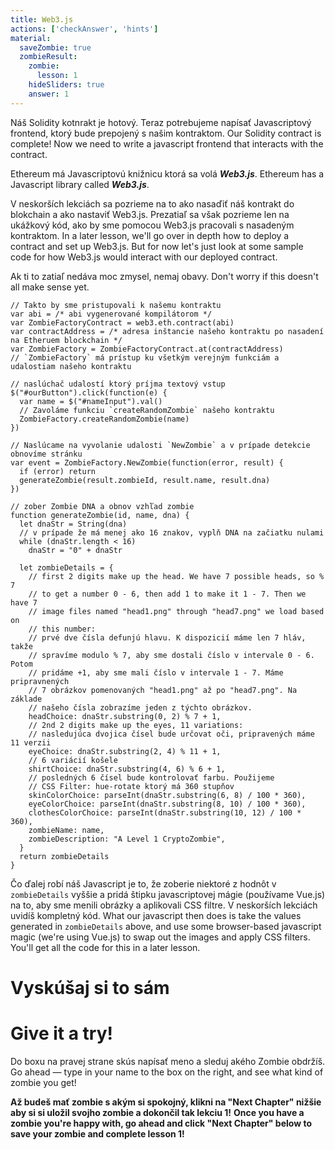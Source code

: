 ```yaml
---
title: Web3.js
actions: ['checkAnswer', 'hints']
material:
  saveZombie: true
  zombieResult:
    zombie:
      lesson: 1
    hideSliders: true
    answer: 1
---
```


Náš Solidity kotnrakt je hotový. Teraz potrebujeme napísať Javascriptový frontend, ktorý bude prepojený s našim kontraktom.
Our Solidity contract is complete! Now we need to write a javascript frontend that interacts with the contract.

Ethereum má Javascriptovú knižnicu ktorá sa volá **_Web3.js_**.
Ethereum has a Javascript library called **_Web3.js_**.

V neskorších lekciách sa pozrieme na to ako nasaďiť náš kontrakt do blokchain a ako nastaviť Web3.js. Prezatiaľ sa však pozrieme len na ukážkový kód, ako by sme pomocou Web3.js pracovali s nasadeným kontraktom. 
In a later lesson, we'll go over in depth how to deploy a contract and set up Web3.js. But for now let's just look at some sample code for how Web3.js would interact with our deployed contract.

Ak ti to zatiaľ nedáva moc zmysel, nemaj obavy.
Don't worry if this doesn't all make sense yet.

```
// Takto by sme pristupovali k našemu kontraktu
var abi = /* abi vygenerované kompilátorom */
var ZombieFactoryContract = web3.eth.contract(abi)
var contractAddress = /* adresa inštancie našeho kontraktu po nasadení na Etheruem blockchain */
var ZombieFactory = ZombieFactoryContract.at(contractAddress)
// `ZombieFactory` má prístup ku všetkým verejným funkciám a udalostiam našeho kontraktu

// naslúchač udalostí ktorý príjma textový vstup
$("#ourButton").click(function(e) {
  var name = $("#nameInput").val()
  // Zavoláme funkciu `createRandomZombie` našeho kontraktu
  ZombieFactory.createRandomZombie(name)
})

// Naslúcame na vyvolanie udalosti `NewZombie` a v prípade detekcie obnovíme stránku
var event = ZombieFactory.NewZombie(function(error, result) {
  if (error) return
  generateZombie(result.zombieId, result.name, result.dna)
})

// zober Zombie DNA a obnov vzhľad zombie
function generateZombie(id, name, dna) {
  let dnaStr = String(dna)
  // v prípade že má menej ako 16 znakov, vyplň DNA na začiatku nulami
  while (dnaStr.length < 16)
    dnaStr = "0" + dnaStr

  let zombieDetails = {
    // first 2 digits make up the head. We have 7 possible heads, so % 7
    // to get a number 0 - 6, then add 1 to make it 1 - 7. Then we have 7
    // image files named "head1.png" through "head7.png" we load based on
    // this number:
    // prvé dve čísla defunjú hlavu. K dispozicií máme len 7 hláv, takže  
    // spravíme modulo % 7, aby sme dostali číslo v intervale 0 - 6. Potom
    // pridáme +1, aby sme mali číslo v intervale 1 - 7. Máme pripravnených
    // 7 obrázkov pomenovaných "head1.png" až po "head7.png". Na základe
    // našeho čísla zobrazíme jeden z týchto obrázkov.
    headChoice: dnaStr.substring(0, 2) % 7 + 1,
    // 2nd 2 digits make up the eyes, 11 variations:
    // nasledujúca dvojica čísel bude určovat oči, pripravených máme 11 verzii
    eyeChoice: dnaStr.substring(2, 4) % 11 + 1,
    // 6 variácií košele
    shirtChoice: dnaStr.substring(4, 6) % 6 + 1,
    // posledných 6 čísel bude kontrolovať farbu. Použijeme
    // CSS Filter: hue-rotate ktorý má 360 stupňov
    skinColorChoice: parseInt(dnaStr.substring(6, 8) / 100 * 360),
    eyeColorChoice: parseInt(dnaStr.substring(8, 10) / 100 * 360),
    clothesColorChoice: parseInt(dnaStr.substring(10, 12) / 100 * 360),
    zombieName: name,
    zombieDescription: "A Level 1 CryptoZombie",
  }
  return zombieDetails
}
```

Čo ďalej robí náš Javascript je to, že zoberie niektoré z hodnôt v `zombieDetails` vyššie a pridá štipku javascriptovej mágie (používame Vue.js)  na to, aby sme menili obrázky a aplikovali CSS filtre. V neskorších lekciách uvidíš kompletný kód.
What our javascript then does is take the values generated in `zombieDetails` above, and use some browser-based javascript magic (we're using Vue.js) to swap out the images and apply CSS filters. You'll get all the code for this in a later lesson.

# Vyskúšaj si to sám
# Give it a try!

Do boxu na pravej strane skús napísať meno a sleduj akého Zombie obdržíš.
Go ahead — type in your name to the box on the right, and see what kind of zombie you get!

**Až budeš mať zombie s akým si spokojný, klikni na "Next Chapter" nižšie aby si si uložil svojho zombie a dokončil tak lekciu 1!**
**Once you have a zombie you're happy with, go ahead and click "Next Chapter" below to save your zombie and complete lesson 1!**
